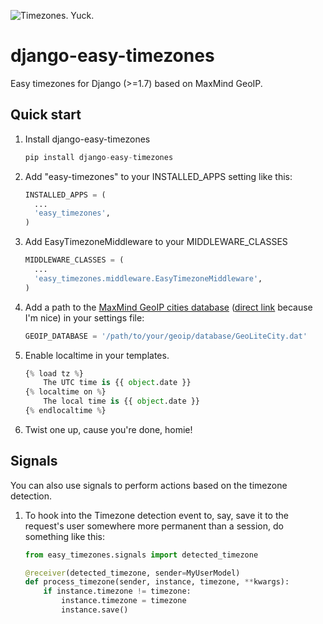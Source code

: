 ![Timezones. Yuck.](http://i.imgur.com/Qc2W47H.gif)

django-easy-timezones
=====================

Easy timezones for Django (>=1.7) based on MaxMind GeoIP.

Quick start
-----------

1. Install django-easy-timezones

    ```python
    pip install django-easy-timezones
    ```

1. Add "easy-timezones" to your INSTALLED_APPS setting like this:

    ```python
    INSTALLED_APPS = (
      ...
      'easy_timezones',
    )
    ```

1. Add EasyTimezoneMiddleware to your MIDDLEWARE_CLASSES 

    ```python
    MIDDLEWARE_CLASSES = (
      ...
      'easy_timezones.middleware.EasyTimezoneMiddleware',
    )
    ```

1. Add a path to the [MaxMind GeoIP cities database](http://dev.maxmind.com/geoip/legacy/geolite/) ([direct
link](http://geolite.maxmind.com/download/geoip/database/GeoLiteCity.dat.gz) because I'm nice) in your settings file:

    ```python
    GEOIP_DATABASE = '/path/to/your/geoip/database/GeoLiteCity.dat'
    ```

1. Enable localtime in your templates.

    ```python
    {% load tz %}
        The UTC time is {{ object.date }}
    {% localtime on %}
        The local time is {{ object.date }}
    {% endlocaltime %}
    ```
1. Twist one up, cause you're done, homie!

## Signals

You can also use signals to perform actions based on the timezone detection.

1. To hook into the Timezone detection event to, say, save it to the request's user somewhere more permanent than a session, do something like this:

	```python
	from easy_timezones.signals import detected_timezone	

	@receiver(detected_timezone, sender=MyUserModel)
	def process_timezone(sender, instance, timezone, **kwargs):
    	if instance.timezone != timezone:
        	instance.timezone = timezone
        	instance.save()
	```
